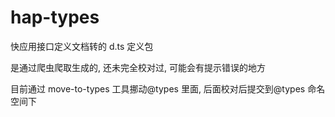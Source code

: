 # hap-types

快应用接口定义文档转的 d.ts 定义包

是通过爬虫爬取生成的, 还未完全校对过, 可能会有提示错误的地方

目前通过 move-to-types 工具挪动@types 里面, 后面校对后提交到@types 命名空间下
